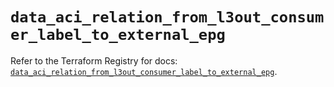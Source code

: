 # `data_aci_relation_from_l3out_consumer_label_to_external_epg`

Refer to the Terraform Registry for docs: [`data_aci_relation_from_l3out_consumer_label_to_external_epg`](https://registry.terraform.io/providers/ciscodevnet/aci/2.17.0/docs/data-sources/relation_from_l3out_consumer_label_to_external_epg).
